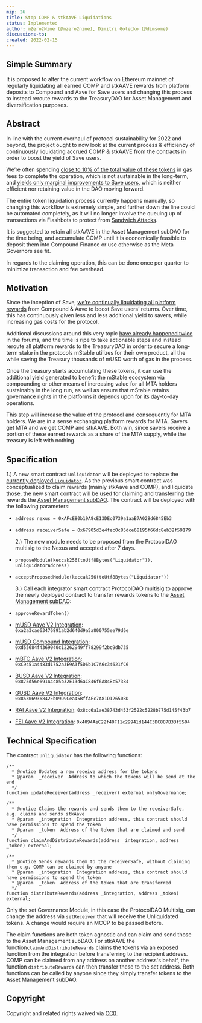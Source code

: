 ```yaml
---
mip: 26
title: Stop COMP & stkAAVE Liquidations
status: Implemented
author: mZero2Nine (@mzero2nine), Dimitri Golecko (@dimsome)
discussions-to:
created: 2022-02-15
---
```


## Simple Summary

It is proposed to alter the current workflow on Ethereum mainnet of regularly liquidating all earned COMP and stkAAVE rewards from platform deposits to Compound and Aave for Save users and changing this process to instead reroute rewards to the TreasuryDAO for Asset Management and diversification purposes.

## Abstract

In line with the current overhaul of protocol sustainability for 2022 and beyond, the project ought to now look at the current process & efficiency of continuously liquidating accrued COMP & stkAAVE from the contracts in order to boost the yield of Save users.

We’re often spending [close to 10% of the total value of these tokens](https://etherscan.io/tx/0xb306128ee0a5c202578b59ee68d8c3fbe2e40eb6b35d0ee88aa8a8f32d6ccb71) in gas fees to complete the operation, which is not sustainable in the long-term, and [yields only marginal improvements to Save users](https://forum.mstable.org/t/rfc-stop-comp-stkaave-liquidations/787/3), which is neither efficient nor retaining value in the DAO moving forward.

The entire token liquidation process currently happens manually, so changing this workflow is extremely simple, and further down the line could be automated completely, as it will no longer involve the queuing up of transactions via Flashbots to protect from [Sandwich Attacks](https://sandwiched.wtf/).

It is suggested to retain all stkAAVE in the Asset Management subDAO for the time being, and accumulate COMP until it is economically feasible to deposit them into Compound Finance or use otherwise as the Meta Governors see fit.

In regards to the claiming operation, this can be done once per quarter to minimize transaction and fee overhead.

## Motivation

Since the inception of Save, [we’re continually liquidating all platform rewards](https://etherscan.io/address/0xe595d67181d701a5356e010d9a58eb9a341f1dbd) from Compound & Aave to boost Save users’ returns. Over time, this has continuously given less and less additional yield to savers, while increasing gas costs for the protocol.

Additional discussions around this very topic [have already happened twice](https://forum.mstable.org/t/re-igniting-the-save-liquidation-discussion/493) in the forums, and the time is ripe to take actionable steps and instead reroute all platform rewards to the TreasuryDAO in order to secure a long-term stake in the protocols mStable utilizes for their own product, all the while saving the Treasury thousands of mUSD worth of gas in the process.

Once the treasury starts accumulating these tokens, it can use the additional yield generated to benefit the mStable ecosystem via compounding or other means of increasing value for all MTA holders sustainably in the long run, as well as ensure that mStable retains governance rights in the platforms it depends upon for its day-to-day operations.

This step will increase the value of the protocol and consequently for MTA holders. We are in a sense exchanging platform rewards for MTA. Savers get MTA and we get COMP and stkAAVE. Both win, since savers receive a portion of these earned rewards as a share of the MTA supply, while the treasury is left with nothing.

## Specification

1.) A new smart contract `Unliquidator` will be deployed to replace the [currently deployed `Liquidator`](https://github.com/mstable/mStable-contracts/blob/master/contracts/masset/liquidator/Liquidator.sol). As the previous smart contract was conceptualized to claim rewards (mainly stkAave and COMP), and liquidate those, the new smart contract will be used for claiming and transferring the rewards the [Asset Management subDAO](https://etherscan.io/address/0x67905d3e4fec0c85dce68195f66dc8eb32f59179). The contract will be deployed with the following parameters:

- `address nexus = 0xAFcE80b19A8cE13DEc0739a1aaB7A028d6845Eb3`
- `address receiverSafe = 0x67905d3e4fec0c85dce68195f66dc8eb32f59179`

  2.) The new module needs to be proposed from the ProtocolDAO multisig to the Nexus and accepted after 7 days.

- `proposeModule(keccak256(toUtf8Bytes("Liquidator")), unliquidatorAddress)`
- `acceptProposedModule(keccak256(toUtf8Bytes("Liquidator"))`

  3.) Call each integrator smart contract ProtocolDAO multisig to approve the newly deployed contract to transfer rewards tokens to the [Asset Management subDAO](https://etherscan.io/address/0x67905d3e4fec0c85dce68195f66dc8eb32f59179):

- `approveRewardToken()`
- [mUSD Aave V2 Integration](https://etherscan.io/address/0xa2a3cae63476891ab2d640d9a5a800755ee79d6e): `0xa2a3cae63476891ab2d640d9a5a800755ee79d6e`
- [mUSD Compound Integration](https://etherscan.io/address/0xd55684f4369040c12262949ff78299f2bc9db735): `0xd55684f4369040c12262949ff78299f2bc9db735`
- [mBTC Aave V2 Integration](https://etherscan.io/address/0xC9451a4483d1752a3E9A3f5D6b1C7A6c34621fC6): `0xC9451a4483d1752a3E9A3f5D6b1C7A6c34621fC6`
- [BUSD Aave V2 Integration](https://etherscan.io/address/0x875d56e691a4c85b32e13d6ac846f6a84bc57384): `0x875d56e691A4c85b32E13d6aC846f6A84Bc57384`
- [GUSD Aave V2 Integration](https://etherscan.io/address/0x85306936842eb09d9cea45bffaec7a81d126508d): `0x85306936842Eb09D9Cea45BffAEc7A81D126508D`
- [RAI Aave V2 Integration](https://etherscan.io/address/0x8cc6a1ae38743d453f2522c5228b775d145f43b7): `0x8cc6a1ae38743d453f2522c5228b775d145f43b7`
- [FEI Aave V2 Integration](https://etherscan.io/address/0x4094aec22f40f11c29941d144c3dc887b33f5504): `0x4094AeC22f40F11c29941d144C3DC887B33f5504`

## Technical Specification

The contract `Unliquidator` has the following functions:

```solidity
/**
  * @notice Updates a new receive address for the tokens
  * @param  _receiver  Address to which the tokens will be send at the end
  */
function updateReceiver(address _receiver) external onlyGovernance;

/**
  * @notice Claims the rewards and sends them to the receiverSafe, e.g. claims and sends stkAave
  * @param  _integration  Integration address, this contract should have permissions to spend the token
  * @param  _token  Address of the token that are claimed and send
  */
function claimAndDistributeRewards(address _integration, address _token) external;

/**
  * @notice Sends rewards them to the receiverSafe, without claiming them e.g. COMP can be claimed by anyone
  * @param  _integration  Integration address, this contract should have permissions to spend the token
  * @param  _token  Address of the token that are transferred
  */
function distributeRewards(address _integration, address _token) external;
```

Only the set Governance Module, in this case the ProtocolDAO Multisig, can change the address via `setReceiver` that will receive the Unliquidated tokens. A change would require an MCCP to be passed before.

The claim functions are both token agnostic and can claim and send those to the Asset Management subDAO. For stkAAVE the function`claimAndDistributeRewards` claims the tokens via an exposed function from the integration before transferring to the recipient address. COMP can be claimed from any address on another address's behalf, the function `distributeRewards` can then transfer these to the set address. Both functions can be called by anyone since they simply transfer tokens to the Asset Management subDAO.

## Copyright

Copyright and related rights waived via [CC0](https://creativecommons.org/publicdomain/zero/1.0/).
